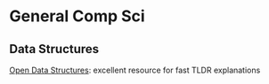 # General Comp Sci

## Data Structures

[Open Data Structures](http://opendatastructures.org): excellent resource for fast TLDR explanations
